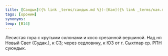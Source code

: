 ```yaml
---
title: [Сандык]({% link _terms/сандык.md %})-[Кая]({% link _terms/кая.md %}) I
tags: [ороним]
synonyms:
temp: [В14]
---
```


Лесистая гора с крутыми склонами и косо срезанной вершиной. Над нп Новый Свет
(Судак.), к СЗ; через седловину, к ЮЗ от г. Сыхтлар ср. РПН суюндык.
